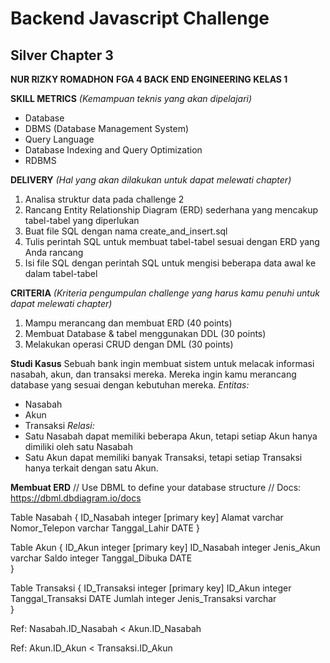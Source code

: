 # Backend Javascript Challenge
## Silver Chapter 3

**NUR RIZKY ROMADHON**
**FGA 4 BACK END ENGINEERING KELAS 1**

**SKILL METRICS**
*(Kemampuan teknis yang akan dipelajari)*
* Database
* DBMS (Database Management System)
* Query Language
* Database Indexing and Query Optimization
* RDBMS

**DELIVERY**
*(Hal yang akan dilakukan untuk dapat melewati chapter)*
1. Analisa struktur data pada challenge 2
2. Rancang Entity Relationship Diagram (ERD) sederhana yang mencakup tabel-tabel yang diperlukan
3. Buat file SQL dengan nama create_and_insert.sql
4. Tulis perintah SQL untuk membuat tabel-tabel sesuai dengan ERD yang Anda rancang
5. Isi file SQL dengan perintah SQL untuk mengisi beberapa data awal ke dalam tabel-tabel

**CRITERIA**
*(Kriteria pengumpulan challenge yang harus kamu penuhi untuk dapat melewati chapter)*
1. Mampu merancang dan membuat ERD (40 points)
2. Membuat Database & tabel menggunakan DDL (30 points)
3. Melakukan operasi CRUD dengan DML (30 points)


**Studi Kasus**
Sebuah bank ingin membuat sistem untuk melacak informasi nasabah, akun, dan transaksi mereka. Mereka ingin kamu merancang database yang sesuai dengan kebutuhan mereka.
*Entitas:*
* Nasabah
* Akun
* Transaksi
*Relasi:*
* Satu Nasabah dapat memiliki beberapa Akun, tetapi setiap Akun hanya dimiliki oleh satu Nasabah
* Satu Akun dapat memiliki banyak Transaksi, tetapi setiap Transaksi hanya terkait dengan satu Akun.

**Membuat ERD**
// Use DBML to define your database structure
// Docs: <https://dbml.dbdiagram.io/docs>

Table Nasabah {
  ID_Nasabah integer [primary key]
  Alamat varchar
  Nomor_Telepon varchar
  Tanggal_Lahir DATE
}

Table Akun {
  ID_Akun integer [primary key]
  ID_Nasabah integer
  Jenis_Akun varchar
  Saldo integer
  Tanggal_Dibuka DATE  
}

Table Transaksi {
  ID_Transaksi integer [primary key]
  ID_Akun integer
  Tanggal_Transaksi DATE
  Jumlah integer
  Jenis_Transaksi varchar  
}

Ref: Nasabah.ID_Nasabah < Akun.ID_Nasabah

Ref: Akun.ID_Akun < Transaksi.ID_Akun




